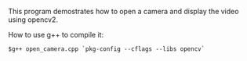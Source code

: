 This program demostrates how to open a camera and display the video using opencv2.

How to use g++ to compile it:

	$g++ open_camera.cpp `pkg-config --cflags --libs opencv`
